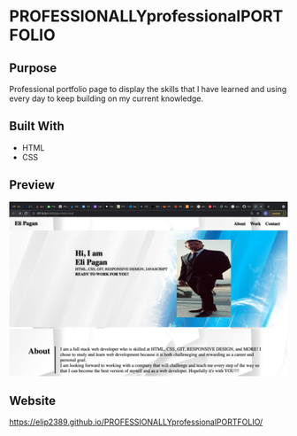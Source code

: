 # PROFESSIONALLYprofessionalPORTFOLIO

## Purpose
Professional portfolio page to display the skills that I have learned
and using every day to keep building on my current knowledge.

## Built With
* HTML
* CSS

## Preview
<img src="./assets/images/eli-img.png" >

## Website
 https://elip2389.github.io/PROFESSIONALLYprofessionalPORTFOLIO/